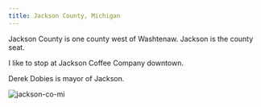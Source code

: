 ```yaml
---
title: Jackson County, Michigan
---
```

Jackson County is one county west of Washtenaw.
Jackson is the county seat.

I like to stop at Jackson Coffee Company downtown.

Derek Dobies is mayor of Jackson.

![jackson-co-mi](https://www.mygenealogyhound.com/maps/Michigan-County-Maps/MI-Jackson-County-Michigan-1911-Map-Rand-McNally.jpg)

